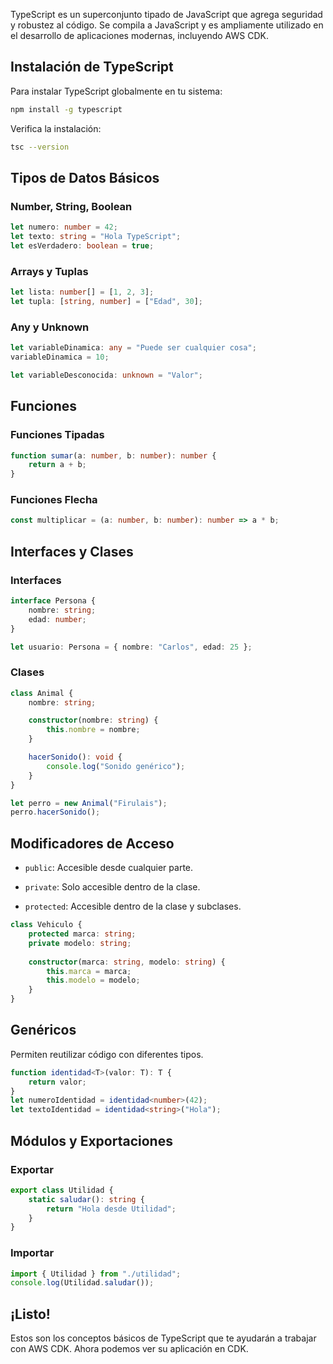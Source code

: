 TypeScript es un superconjunto tipado de JavaScript que agrega seguridad y robustez al código. Se compila a JavaScript y es ampliamente utilizado en el desarrollo de aplicaciones modernas, incluyendo AWS CDK.

## Instalación de TypeScript

Para instalar TypeScript globalmente en tu sistema:

```bash
npm install -g typescript
```

Verifica la instalación:

```bash
tsc --version
```

## Tipos de Datos Básicos

### Number, String, Boolean

```typescript
let numero: number = 42;
let texto: string = "Hola TypeScript";
let esVerdadero: boolean = true;
```

### Arrays y Tuplas

```typescript
let lista: number[] = [1, 2, 3];
let tupla: [string, number] = ["Edad", 30];
```

### Any y Unknown

```typescript
let variableDinamica: any = "Puede ser cualquier cosa";
variableDinamica = 10;

let variableDesconocida: unknown = "Valor";
```

## Funciones

### Funciones Tipadas

```typescript
function sumar(a: number, b: number): number {
    return a + b;
}
```

### Funciones Flecha

```typescript
const multiplicar = (a: number, b: number): number => a * b;
```

## Interfaces y Clases

### Interfaces

```typescript
interface Persona {
    nombre: string;
    edad: number;
}

let usuario: Persona = { nombre: "Carlos", edad: 25 };
```

### Clases

```typescript
class Animal {
    nombre: string;

    constructor(nombre: string) {
        this.nombre = nombre;
    }

    hacerSonido(): void {
        console.log("Sonido genérico");
    }
}

let perro = new Animal("Firulais");
perro.hacerSonido();
```

## Modificadores de Acceso

- `public`: Accesible desde cualquier parte.
    
- `private`: Solo accesible dentro de la clase.
    
- `protected`: Accesible dentro de la clase y subclases.
    

```typescript
class Vehiculo {
    protected marca: string;
    private modelo: string;
    
    constructor(marca: string, modelo: string) {
        this.marca = marca;
        this.modelo = modelo;
    }
}
```

## Genéricos

Permiten reutilizar código con diferentes tipos.

```typescript
function identidad<T>(valor: T): T {
    return valor;
}
let numeroIdentidad = identidad<number>(42);
let textoIdentidad = identidad<string>("Hola");
```

## Módulos y Exportaciones

### Exportar

```typescript
export class Utilidad {
    static saludar(): string {
        return "Hola desde Utilidad";
    }
}
```

### Importar

```typescript
import { Utilidad } from "./utilidad";
console.log(Utilidad.saludar());
```

## ¡Listo!

Estos son los conceptos básicos de TypeScript que te ayudarán a trabajar con AWS CDK. Ahora podemos ver su aplicación en CDK.